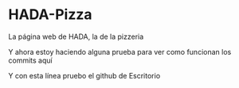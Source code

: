 ﻿# HADA-Pizza
La página web de HADA, la de la pizzeria

Y ahora estoy haciendo alguna prueba para ver como funcionan los commits aquí

Y con esta línea pruebo el github de Escritorio